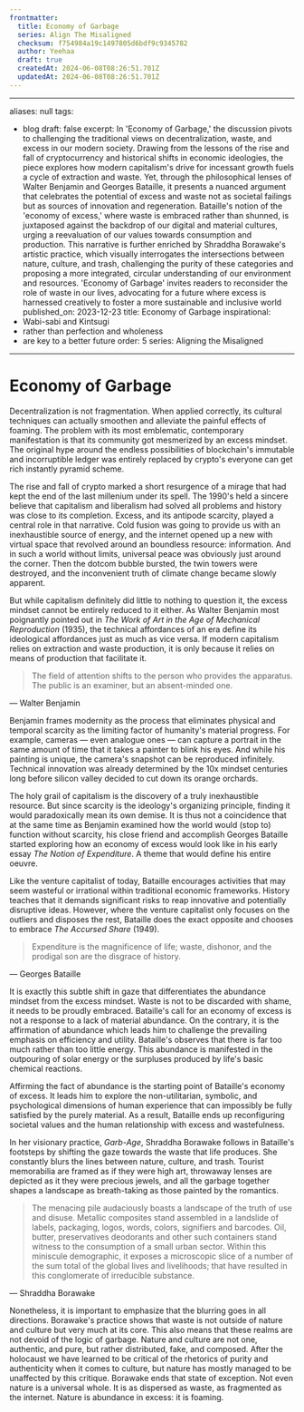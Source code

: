 ```yaml
---
frontmatter:
  title: Economy of Garbage
  series: Align The Misaligned
  checksum: f754984a19c1497805d6bdf9c9345782
  author: Yeehaa
  draft: true
  createdAt: 2024-06-08T08:26:51.701Z
  updatedAt: 2024-06-08T08:26:51.701Z
---
```

---
aliases: null
tags:
- blog
draft: false
excerpt: In 'Economy of Garbage,' the discussion pivots to challenging the traditional views on decentralization, waste, and excess in our modern society. Drawing from the lessons of the rise and fall of cryptocurrency and historical shifts in economic ideologies, the piece explores how modern capitalism's drive for incessant growth fuels a cycle of extraction and waste. Yet, through the philosophical lenses of Walter Benjamin and Georges Bataille, it presents a nuanced argument that celebrates the potential of excess and waste not as societal failings but as sources of innovation and regeneration. Bataille's notion of the 'economy of excess,' where waste is embraced rather than shunned, is juxtaposed against the backdrop of our digital and material cultures, urging a reevaluation of our values towards consumption and production. This narrative is further enriched by Shraddha Borawake's artistic practice, which visually interrogates the intersections between nature, culture, and trash, challenging the purity of these categories and proposing a more integrated, circular understanding of our environment and resources. 'Economy of Garbage' invites readers to reconsider the role of waste in our lives, advocating for a future where excess is harnessed creatively to foster a more sustainable and inclusive world
published_on: 2023-12-23
title: Economy of Garbage
inspirational:
- Wabi-sabi and Kintsugi
- rather than perfection and wholeness
- are key to a better future
order: 5
series: Aligning the Misaligned
---

# Economy of Garbage

Decentralization is not fragmentation. When applied correctly, its cultural techniques can actually smoothen and alleviate the painful effects of foaming. The problem with its most emblematic, contemporary manifestation is that its community got mesmerized by an excess mindset. The original hype around the endless possibilities of blockchain's immutable and incorruptible ledger was entirely replaced by crypto's everyone can get rich instantly pyramid scheme.

The rise and fall of crypto marked a short resurgence of a mirage that had kept the end of the last millenium under its spell. The 1990's held a sincere believe that capitalism and liberalism had solved all problems and history was close to its completion. Excess, and its antipode scarcity, played a central role in that narrative. Cold fusion was going to provide us with an inexhaustible source of energy, and the internet opened up a new with virtual space that revolved around an boundless resource: information. And in such a world without limits, universal peace was obviously just around the corner. Then the dotcom bubble bursted, the twin towers were destroyed, and the inconvenient truth of climate change became slowly apparent.

But while capitalism definitely did little to nothing to question it, the excess mindset cannot be entirely reduced to it either. As Walter Benjamin most poignantly pointed out in *The Work of Art in the Age of Mechanical Reproduction* (1935), the technical affordances of an era define its ideological affordances just as much as vice versa. If modern capitalism relies on extraction and waste production, it is only because it relies on means of production that facilitate it.

 > 
 > The field of attention shifts to the person who provides the apparatus. The public is an examiner, but an absent-minded one.

— Walter Benjamin

Benjamin frames modernity as the process that eliminates physical and temporal scarcity as the limiting factor of humanity's material progress. For example, cameras — even analogue ones — can capture a portrait in the same amount of time that it takes a painter to blink his eyes. And while his painting is unique, the camera's snapshot can be reproduced infinitely. Technical innovation was already determined by the 10x mindset centuries long before silicon valley decided to cut down its orange orchards.

The holy grail of capitalism is the discovery of a truly inexhaustible resource. But since scarcity is the ideology's organizing principle, finding it would paradoxically mean its own demise. It is thus not a coincidence that at the same time as Benjamin examined how the world would (stop to) function without scarcity, his close friend and accomplish Georges Bataille started exploring how an economy of excess would look like in his early essay *The Notion of Expenditure*. A theme that would define his entire oeuvre.

Like the venture capitalist of today, Bataille encourages activities that may seem wasteful or irrational within traditional economic frameworks. History teaches that it demands significant risks to reap innovative and potentially disruptive ideas. However, where the venture capitalist only focuses on the outliers and disposes the rest, Bataille does the exact opposite and chooses to embrace *The Accursed Share* (1949).

 > 
 > Expenditure is the magnificence of life; waste, dishonor, and the prodigal son are the disgrace of history.

— Georges Bataille

It is exactly this subtle shift in gaze that differentiates the abundance mindset from the excess mindset. Waste is not to be discarded with shame, it needs to be proudly embraced. Bataille's call for an economy of excess is not a response to a lack of material abundance. On the contrary, it is the affirmation of abundance which leads him to challenge the prevailing emphasis on efficiency and utility. Bataille's observes that there is far too much rather than too little energy. This abundance is manifested in the outpouring of solar energy or the surpluses produced by life's basic chemical reactions.

Affirming the fact of abundance is the starting point of Bataille's economy of excess. It leads him to explore the non-utilitarian, symbolic, and psychological dimensions of human experience that can impossibly be fully satisfied by the purely material. As a result, Bataille ends up reconfiguring societal values and the human relationship with excess and wastefulness.

In her visionary practice, *Garb-Age*, Shraddha Borawake follows in Bataille's footsteps by shifting the gaze towards the waste that life produces. She constantly blurs the lines between nature, culture, and trash. Tourist memorabilia are framed as if they were high art, throwaway lenses are depicted as it they were precious jewels, and all the garbage together shapes a landscape as breath-taking as those painted by the romantics.

 > 
 > The menacing pile audaciously boasts a landscape of the truth of use and disuse. Metallic composites stand assembled in a landslide of labels, packaging, logos, words, colors, signifiers and barcodes. Oil, butter, preservatives deodorants and other such containers stand witness to the consumption of a small urban sector. Within this miniscule demographic, it exposes a microscopic slice of a number of the sum total of the global lives and livelihoods; that have resulted in this conglomerate of irreducible substance.

— Shraddha Borawake

Nonetheless, it is important to emphasize that the blurring goes in all directions. Borawake's practice shows that waste is not outside of nature and culture but very much at its core. This also means that these realms are not devoid of the logic of garbage. Nature and culture are not one, authentic, and pure, but rather distributed, fake, and composed. After the holocaust we have learned to be critical of the rhetorics of purity and authenticity when it comes to culture, but nature has mostly managed to be unaffected by this critique. Borawake ends that state of exception. Not even nature is a universal whole. It is as dispersed as waste, as fragmented as the internet. Nature is abundance in excess: it is foaming.

